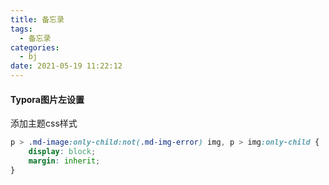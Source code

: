 ```yaml
---
title: 备忘录
tags:
  - 备忘录
categories:
  - bj
date: 2021-05-19 11:22:12
---
```


#### Typora图片左设置

添加主题css样式

```css
p > .md-image:only-child:not(.md-img-error) img, p > img:only-child {
    display: block;
    margin: inherit;
}
```

